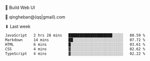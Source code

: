 🧙 Build Web UI

📧 qingheban@(qq|gmail).com

⬇ Last week

<!--START_SECTION:waka-->

```txt
JavaScript   2 hrs 28 mins   ████████████████████░░░░░   80.59 %
Markdown     14 mins         ██░░░░░░░░░░░░░░░░░░░░░░░   07.72 %
HTML         6 mins          █░░░░░░░░░░░░░░░░░░░░░░░░   03.61 %
CSS          4 mins          ▓░░░░░░░░░░░░░░░░░░░░░░░░   02.62 %
TypeScript   4 mins          ▓░░░░░░░░░░░░░░░░░░░░░░░░   02.22 %
```

<!--END_SECTION:waka-->

<!--
**banqinghe/banqinghe** is a ✨ _special_ ✨ repository because its `README.md` (this file) appears on your GitHub profile.

Here are some ideas to get you started:

- 🔭 I’m currently working on ...
- 🌱 I’m currently learning ...
- 👯 I’m looking to collaborate on ...
- 🤔 I’m looking for help with ...
- 💬 Ask me about ...
- 📫 How to reach me: ...
- 😄 Pronouns: ...
- ⚡ Fun fact: ...
-->
